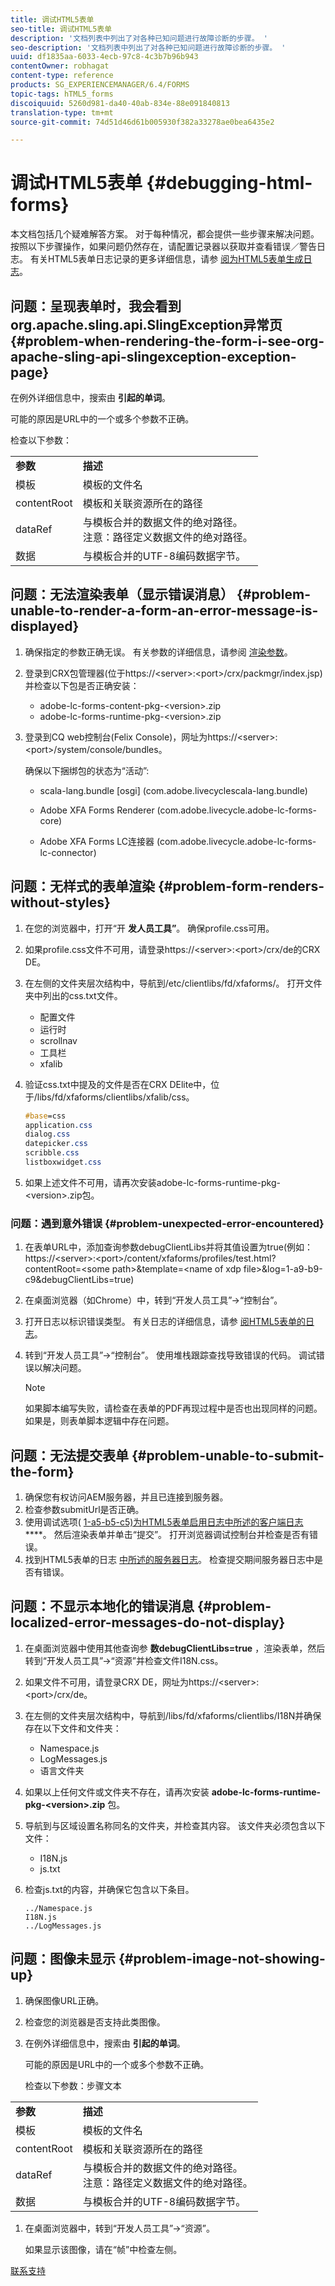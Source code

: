 ```yaml
---
title: 调试HTML5表单
seo-title: 调试HTML5表单
description: '文档列表中列出了对各种已知问题进行故障诊断的步骤。 '
seo-description: '文档列表中列出了对各种已知问题进行故障诊断的步骤。 '
uuid: df1835aa-6033-4ecb-97c8-4c3b7b96b943
contentOwner: robhagat
content-type: reference
products: SG_EXPERIENCEMANAGER/6.4/FORMS
topic-tags: hTML5_forms
discoiquuid: 5260d981-da40-40ab-834e-88e091840813
translation-type: tm+mt
source-git-commit: 74d51d46d61b005930f382a33278ae0bea6435e2

---
```



# 调试HTML5表单 {#debugging-html-forms}

本文档包括几个疑难解答方案。 对于每种情况，都会提供一些步骤来解决问题。 按照以下步骤操作，如果问题仍然存在，请配置记录器以获取并查看错误／警告日志。 有关HTML5表单日志记录的更多详细信息，请参 [阅为HTML5表单生成日志](/help/forms/using/enable-logs.md)。

## 问题：呈现表单时，我会看到org.apache.sling.api.SlingException异常页 {#problem-when-rendering-the-form-i-see-org-apache-sling-api-slingexception-exception-page}

在例外详细信息中，搜索由 **引起的单词**。

可能的原因是URL中的一个或多个参数不正确。

检查以下参数：

<table> 
 <tbody> 
  <tr> 
   <td><strong>参数</strong></td> 
   <td><strong>描述</strong></td> 
  </tr> 
  <tr> 
   <td>模板</td> 
   <td>模板的文件名</td> 
  </tr> 
  <tr> 
   <td>contentRoot</td> 
   <td>模板和关联资源所在的路径</td> 
  </tr> 
  <tr> 
   <td>dataRef</td> 
   <td>与模板合并的数据文件的绝对路径。<br /> 注意：路径定义数据文件的绝对路径。</td> 
  </tr> 
  <tr> 
   <td>数据</td> 
   <td>与模板合并的UTF-8编码数据字节。</td> 
  </tr> 
 </tbody> 
</table>

## 问题：无法渲染表单（显示错误消息） {#problem-unable-to-render-a-form-an-error-message-is-displayed}

1. 确保指定的参数正确无误。 有关参数的详细信息，请参阅 [渲染参数](/help/forms/using/debug.md#main-pars-table)。
1. 登录到CRX包管理器(位于https://&lt;server>:&lt;port>/crx/packmgr/index.jsp)并检查以下包是否正确安装：

   * adobe-lc-forms-content-pkg-&lt;version>.zip
   * adobe-lc-forms-runtime-pkg-&lt;version>.zip

1. 登录到CQ web控制台(Felix Console)，网址为https://&lt;server>:&lt;port>/system/console/bundles。

   确保以下捆绑包的状态为“活动”:

   * scala-lang.bundle [osgi]
   (com.adobe.livecyclescala-lang.bundle)

   * Adobe XFA Forms Renderer
   (com.adobe.livecycle.adobe-lc-forms-core)

   * Adobe XFA Forms LC连接器
   (com.adobe.livecycle.adobe-lc-forms-lc-connector)

## 问题：无样式的表单渲染 {#problem-form-renders-without-styles}

1. 在您的浏览器中，打开“开 **发人员工具”**。 确保profile.css可用。
1. 如果profile.css文件不可用，请登录https://&lt;server>:&lt;port>/crx/de的CRX DE。
1. 在左侧的文件夹层次结构中，导航到/etc/clientlibs/fd/xfaforms/。 打开文件夹中列出的css.txt文件。

   * 配置文件
   * 运行时
   * scrollnav
   * 工具栏
   * xfalib

1. 验证css.txt中提及的文件是否在CRX DElite中，位于/libs/fd/xfaforms/clientlibs/xfalib/css。

   ```css
   #base=css
   application.css
   dialog.css
   datepicker.css
   scribble.css
   listboxwidget.css
   ```

1. 如果上述文件不可用，请再次安装adobe-lc-forms-runtime-pkg-&lt;version>.zip包。

### 问题：遇到意外错误 {#problem-unexpected-error-encountered}

1. 在表单URL中，添加查询参数debugClientLibs并将其值设置为true(例如：https://&lt;server>:&lt;port>/content/xfaforms/profiles/test.html?contentRoot=&lt;some path>&amp;template=&lt;name of xdp file>&amp;log=1-a9-b9-c9&amp;debugClientLibs=true)
1. 在桌面浏览器（如Chrome）中，转到“开发人员工具”->“控制台”。
1. 打开日志以标识错误类型。 有关日志的详细信息，请参 [阅HTML5表单的日志](/help/forms/using/enable-logs.md)。
1. 转到“开发人员工具”->“控制台”。 使用堆栈跟踪查找导致错误的代码。 调试错误以解决问题。

   >[!NOTE]
   >
   >如果脚本编写失败，请检查在表单的PDF再现过程中是否也出现同样的问题。 如果是，则表单脚本逻辑中存在问题。

## 问题：无法提交表单 {#problem-unable-to-submit-the-form}

1. 确保您有权访问AEM服务器，并且已连接到服务器。
1. 检查参数submitUrl是否正确。
1. 使用调试选项( [1-a5-b5-c5)为HTML5表单启用日志中所述的客户端日志](/help/forms/using/enable-logs.md)****。 然后渲染表单并单击“提交”。 打开浏览器调试控制台并检查是否有错误。
1. 找到HTML5表单的日志 [中所述的服务器日志](/help/forms/using/enable-logs.md)。 检查提交期间服务器日志中是否有错误。

## 问题：不显示本地化的错误消息 {#problem-localized-error-messages-do-not-display}

1. 在桌面浏览器中使用其他查询参 **数debugClientLibs=true** ，渲染表单，然后转到“开发人员工具”->“资源”并检查文件I18N.css。
1. 如果文件不可用，请登录CRX DE，网址为https://&lt;server>:&lt;port>/crx/de。
1. 在左侧的文件夹层次结构中，导航到/libs/fd/xfaforms/clientlibs/I18N并确保存在以下文件和文件夹：

   * Namespace.js
   * LogMessages.js
   * 语言文件夹

1. 如果以上任何文件或文件夹不存在，请再次安装 **adobe-lc-forms-runtime-pkg-&lt;version>.zip** 包。
1. 导航到与区域设置名称同名的文件夹，并检查其内容。 该文件夹必须包含以下文件：

   * I18N.js
   * js.txt

1. 检查js.txt的内容，并确保它包含以下条目。

   ```
   ../Namespace.js
   I18N.js
   ../LogMessages.js
   ```

## 问题：图像未显示 {#problem-image-not-showing-up}

1. 确保图像URL正确。
1. 检查您的浏览器是否支持此类图像。
1. 在例外详细信息中，搜索由 **引起的单词**。

   可能的原因是URL中的一个或多个参数不正确。

   检查以下参数：步骤文本

<table> 
 <tbody> 
  <tr> 
   <td><strong>参数</strong></td> 
   <td><strong>描述</strong></td> 
  </tr> 
  <tr> 
   <td>模板</td> 
   <td>模板的文件名</td> 
  </tr> 
  <tr> 
   <td>contentRoot</td> 
   <td>模板和关联资源所在的路径</td> 
  </tr> 
  <tr> 
   <td>dataRef</td> 
   <td>与模板合并的数据文件的绝对路径。<br /> 注意：路径定义数据文件的绝对路径。</td> 
  </tr> 
  <tr> 
   <td>数据</td> 
   <td>与模板合并的UTF-8编码数据字节。</td> 
  </tr> 
 </tbody> 
</table>

1. 在桌面浏览器中，转到“开发人员工具”->“资源”。

   如果显示该图像，请在“帧”中检查左侧。

[联系支持](https://www.adobe.com/account/sign-in.supportportal.html)

